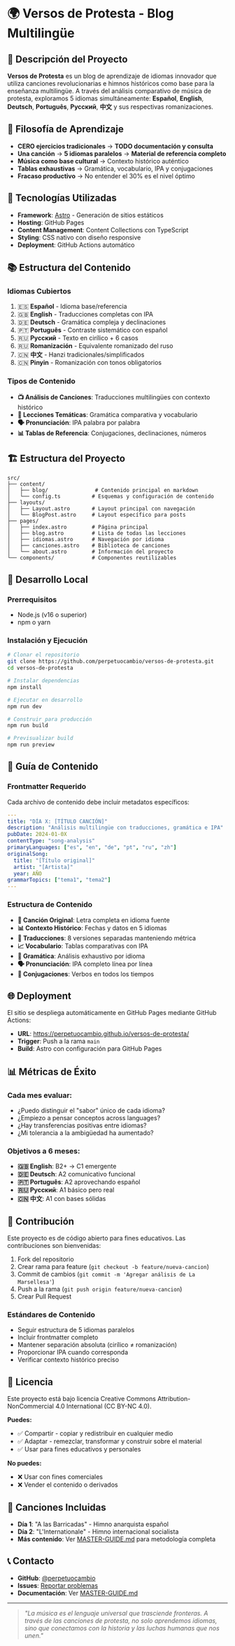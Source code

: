 # 🌍 Versos de Protesta - Blog Multilingüe

## 📖 Descripción del Proyecto

**Versos de Protesta** es un blog de aprendizaje de idiomas innovador que utiliza canciones revolucionarias e himnos históricos como base para la enseñanza multilingüe. A través del análisis comparativo de música de protesta, exploramos 5 idiomas simultáneamente: **Español**, **English**, **Deutsch**, **Português**, **Русский**, **中文** y sus respectivas romanizaciones.

## 🎯 Filosofía de Aprendizaje

- **CERO ejercicios tradicionales** → **TODO documentación y consulta**
- **Una canción** → **5 idiomas paralelos** → **Material de referencia completo**
- **Música como base cultural** → Contexto histórico auténtico
- **Tablas exhaustivas** → Gramática, vocabulario, IPA y conjugaciones
- **Fracaso productivo** → No entender el 30% es el nivel óptimo

## 🚀 Tecnologías Utilizadas

- **Framework**: [Astro](https://astro.build/) - Generación de sitios estáticos
- **Hosting**: GitHub Pages
- **Content Management**: Content Collections con TypeScript
- **Styling**: CSS nativo con diseño responsive
- **Deployment**: GitHub Actions automático

## 📚 Estructura del Contenido

### Idiomas Cubiertos
1. 🇪🇸 **Español** - Idioma base/referencia
2. 🇬🇧 **English** - Traducciones completas con IPA
3. 🇩🇪 **Deutsch** - Gramática compleja y declinaciones
4. 🇵🇹 **Português** - Contraste sistemático con español
5. 🇷🇺 **Русский** - Texto en cirílico + 6 casos
6. 🇷🇺 **Romanización** - Equivalente romanizado del ruso
7. 🇨🇳 **中文** - Hanzi tradicionales/simplificados
8. 🇨🇳 **Pinyin** - Romanización con tonos obligatorios

### Tipos de Contenido
- **📺 Análisis de Canciones**: Traducciones multilingües con contexto histórico
- **📖 Lecciones Temáticas**: Gramática comparativa y vocabulario
- **🗣️ Pronunciación**: IPA palabra por palabra
- **📊 Tablas de Referencia**: Conjugaciones, declinaciones, números

## 🏗️ Estructura del Proyecto

```
src/
├── content/
│   ├── blog/               # Contenido principal en markdown
│   └── config.ts          # Esquemas y configuración de contenido
├── layouts/
│   ├── Layout.astro       # Layout principal con navegación
│   └── BlogPost.astro     # Layout específico para posts
├── pages/
│   ├── index.astro        # Página principal
│   ├── blog.astro         # Lista de todas las lecciones
│   ├── idiomas.astro      # Navegación por idioma
│   ├── canciones.astro    # Biblioteca de canciones
│   └── about.astro        # Información del proyecto
└── components/            # Componentes reutilizables
```

## 🚀 Desarrollo Local

### Prerrequisitos
- Node.js (v16 o superior)
- npm o yarn

### Instalación y Ejecución
```bash
# Clonar el repositorio
git clone https://github.com/perpetuocambio/versos-de-protesta.git
cd versos-de-protesta

# Instalar dependencias
npm install

# Ejecutar en desarrollo
npm run dev

# Construir para producción
npm run build

# Previsualizar build
npm run preview
```

## 📝 Guía de Contenido

### Frontmatter Requerido
Cada archivo de contenido debe incluir metadatos específicos:

```yaml
---
title: "DÍA X: [TÍTULO CANCIÓN]"
description: "Análisis multilingüe con traducciones, gramática e IPA"
pubDate: 2024-01-0X
contentType: "song-analysis"
primaryLanguages: ["es", "en", "de", "pt", "ru", "zh"]
originalSong:
  title: "[Título original]"
  artist: "[Artista]"
  year: AÑO
grammarTopics: ["tema1", "tema2"]
---
```

### Estructura de Contenido
- **🎵 Canción Original**: Letra completa en idioma fuente
- **📊 Contexto Histórico**: Fechas y datos en 5 idiomas
- **🔄 Traducciones**: 8 versiones separadas manteniendo métrica
- **📈 Vocabulario**: Tablas comparativas con IPA
- **🔧 Gramática**: Análisis exhaustivo por idioma
- **🗣️ Pronunciación**: IPA completo línea por línea
- **📝 Conjugaciones**: Verbos en todos los tiempos

## 🌐 Deployment

El sitio se despliega automáticamente en GitHub Pages mediante GitHub Actions:
- **URL**: https://perpetuocambio.github.io/versos-de-protesta/
- **Trigger**: Push a la rama `main`
- **Build**: Astro con configuración para GitHub Pages

## 📊 Métricas de Éxito

### Cada mes evaluar:
- ¿Puedo distinguir el "sabor" único de cada idioma?
- ¿Empiezo a pensar conceptos across languages?
- ¿Hay transferencias positivas entre idiomas?
- ¿Mi tolerancia a la ambigüedad ha aumentado?

### Objetivos a 6 meses:
- **🇬🇧 English**: B2+ → C1 emergente
- **🇩🇪 Deutsch**: A2 comunicativo funcional  
- **🇵🇹 Português**: A2 aprovechando español
- **🇷🇺 Русский**: A1 básico pero real
- **🇨🇳 中文**: A1 con bases sólidas

## 🤝 Contribución

Este proyecto es de código abierto para fines educativos. Las contribuciones son bienvenidas:

1. Fork del repositorio
2. Crear rama para feature (`git checkout -b feature/nueva-cancion`)
3. Commit de cambios (`git commit -m 'Agregar análisis de La Marsellesa'`)
4. Push a la rama (`git push origin feature/nueva-cancion`)
5. Crear Pull Request

### Estándares de Contenido
- Seguir estructura de 5 idiomas paralelos
- Incluir frontmatter completo
- Mantener separación absoluta (cirílico ≠ romanización)
- Proporcionar IPA cuando corresponda
- Verificar contexto histórico preciso

## 📜 Licencia

Este proyecto está bajo licencia Creative Commons Attribution-NonCommercial 4.0 International (CC BY-NC 4.0).

**Puedes:**
- ✅ Compartir - copiar y redistribuir en cualquier medio
- ✅ Adaptar - remezclar, transformar y construir sobre el material
- ✅ Usar para fines educativos y personales

**No puedes:**
- ❌ Usar con fines comerciales
- ❌ Vender el contenido o derivados

## 🎵 Canciones Incluidas

- **Día 1**: "A las Barricadas" - Himno anarquista español
- **Día 2**: "L'Internationale" - Himno internacional socialista
- **Más contenido**: Ver [MASTER-GUIDE.md](./MASTER-GUIDE.md) para metodología completa

## 📞 Contacto

- **GitHub**: [@perpetuocambio](https://github.com/perpetuocambio)
- **Issues**: [Reportar problemas](https://github.com/perpetuocambio/versos-de-protesta/issues)
- **Documentación**: Ver [MASTER-GUIDE.md](./MASTER-GUIDE.md)

---

> *"La música es el lenguaje universal que trasciende fronteras. A través de las canciones de protesta, no solo aprendemos idiomas, sino que conectamos con la historia y las luchas humanas que nos unen."*
